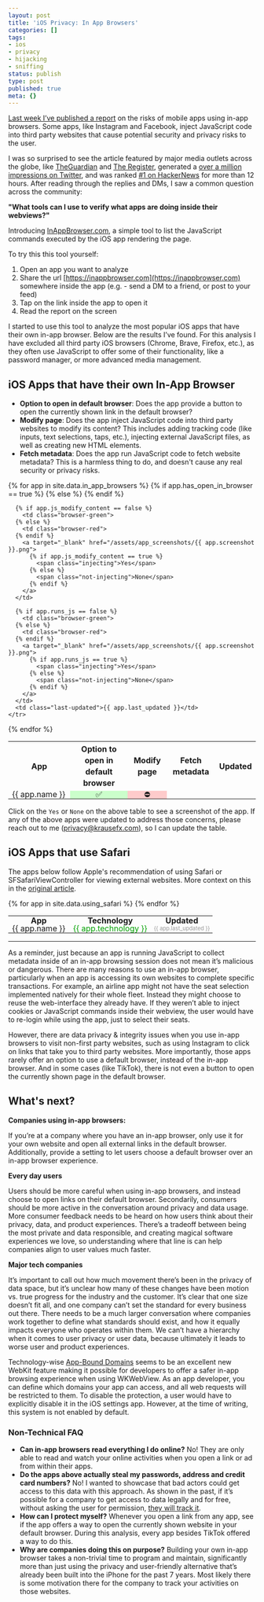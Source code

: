 ```yaml
---
layout: post
title: 'iOS Privacy: In App Browsers'
categories: []
tags:
- ios
- privacy
- hijacking
- sniffing
status: publish
type: post
published: true
meta: {}
---
```


[Last week I’ve published a report](https://krausefx.com/blog/ios-privacy-instagram-and-facebook-can-track-anything-you-do-on-any-website-in-their-in-app-browser) on the risks of mobile apps using in-app browsers. Some apps, like Instagram and Facebook, inject JavaScript code into third party websites that cause potential security and privacy risks to the user. 

I was so surprised to see the article featured by major media outlets across the globe, like [TheGuardian](https://www.theguardian.com/technology/2022/aug/11/meta-injecting-code-into-websites-visited-by-its-users-to-track-them-research-says) and [The Register](https://www.theregister.com/2022/08/12/meta_ios_privacy/), generated a [over a million impressions on Twitter](https://twitter.com/KrauseFx/status/1557412468368052225), and was ranked [#1 on HackerNews](https://news.ycombinator.com/item?id=32415470) for more than 12 hours. After reading through the replies and DMs, I saw a common question across the community:

**"What tools can I use to verify what apps are doing inside their webviews?"**

Introducing [InAppBrowser.com](https://InAppBrowser.com), a simple tool to list the JavaScript commands executed by the iOS app rendering the page.

To try this this tool yourself:

1. Open an app you want to analyze
1. Share the url [https://inappbrowser.com](https://inappbrowser.com) somewhere inside the app (e.g. - send a DM to a friend, or post to your feed)
1. Tap on the link inside the app to open it
1. Read the report on the screen

<!-- TODO: insert video here -->

I started to use this tool to analyze the most popular iOS apps that have their own in-app browser. Below are the results I’ve found. For this analysis I have excluded all third party iOS browsers (Chrome, Brave, Firefox, etc.), as they often use JavaScript to offer some of their functionality, like a password manager, or more advanced media management.

## iOS Apps that have their own In-App Browser

- **Option to open in default browser**: Does the app provide a button to open the currently shown link in the default browser?
- **Modify page**: Does the app inject JavaScript code into third party websites to modify its content? This includes adding tracking code (like inputs, text selections, taps, etc.), injecting external JavaScript files, as well as creating new HTML elements.
- **Fetch metadata**: Does the app run JavaScript code to fetch website metadata? This is a harmless thing to do, and doesn't cause any real security or privacy risks.

<table class="in-app-browser-overview">
  <tr style="height: 60px; line-height: 23px;">
    <th style="width: 110px">App</th>
    <th title="Does the app provide a button to open the currently shown link in the default browser?">Option to open in default browser</th>
    <th title="Does the app inject JavaScript code into third party websites to modify its content? This includes adding tracking code (like inputs, text selections, taps, etc.), injecting external JavaScript files, as well as creating new HTML elements.">Modify page</th>
    <th title="Does the app run JavaScript code to fetch website metadata? This is a harmless thing to do, and doesn't cause any real security or privacy risks.">Fetch metadata</th>
    <th>Updated</th>
  </tr>
  {% for app in site.data.in_app_browsers %}
    <tr>
      <td class="app-name">{{ app.name }}</td>
      {% if app.has_open_in_browser == true %}
        <td class="browser-green">✅</td>
      {% else %}
        <td class="browser-red">⛔️</td>
      {% endif %}

      {% if app.js_modify_content == false %}
        <td class="browser-green">
      {% else %}
        <td class="browser-red">
      {% endif %}
        <a target="_blank" href="/assets/app_screenshots/{{ app.screenshot }}.png">
          {% if app.js_modify_content == true %}
            <span class="injecting">Yes</span>
          {% else %}
            <span class="not-injecting">None</span>
          {% endif %}
        </a>
      </td>

      {% if app.runs_js == false %}
        <td class="browser-green">
      {% else %}
        <td class="browser-red">
      {% endif %}
        <a target="_blank" href="/assets/app_screenshots/{{ app.screenshot }}.png">
          {% if app.runs_js == true %}
            <span class="injecting">Yes</span>
          {% else %}
            <span class="not-injecting">None</span>
          {% endif %}
        </a>
      </td>
      <td class="last-updated">{{ app.last_updated }}</td>
    </tr>
  {% endfor %}
</table>

Click on the `Yes` or `None` on the above table to see a screenshot of the app. If any of the above apps were updated to address those concerns, please reach out to me ([privacy@krausefx.com](mailto:privacy@krausefx.com)), so I can update the table.

## iOS Apps that use Safari

The apps below follow Apple's recommendation of using Safari or SFSafariViewController for viewing external websites. More context on this in the [original article](https://krausefx.com/blog/ios-privacy-instagram-and-facebook-can-track-anything-you-do-on-any-website-in-their-in-app-browser).

<table class="in-app-browser-overview safari-users">
  <tr>
    <th>App</th>
    <th>Technology</th>
    <th>Updated</th>
  </tr>
  {% for app in site.data.using_safari %}
    <tr>
      <td class="app-name">{{ app.name }}</td>
      <td class="technology">{{ app.technology }}</td>
      <td class="last-updated">{{ app.last_updated }}</td>
    </tr>
  {% endfor %}
</table>

---

As a reminder, just because an app is running JavaScript to collect metadata inside of an in-app browsing session does not mean it’s malicious or dangerous. There are many reasons to use an in-app browser, particularly when an app is accessing its own websites to complete specific transactions. For example, an airline app might not have the seat selection implemented natively for their whole fleet. Instead they might choose to reuse the web-interface they already have. If they weren’t able to inject cookies or JavaScript commands inside their webview, the user would have to re-login while using the app, just to select their seats.

However, there are data privacy & integrity issues when you use in-app browsers to visit non-first party websites, such as using Instagram to click on links that take you to third party websites. More importantly, those apps rarely offer an option to use a default browser, instead of the in-app browser. And in some cases (like TikTok), there is not even a button to open the currently shown page in the default browser.

## What's next?

**Companies using in-app browsers:**

If you’re at a company where you have an in-app browser, only use it for your own website and open all external links in the default browser. Additionally, provide a setting to let users choose a default browser over an in-app browser experience.

**Every day users**

Users should be more careful when using in-app browsers, and instead choose to open links on their default browser. Secondarily, consumers should be more active in the conversation around privacy and data usage. More consumer feedback needs to be heard on how users think about their privacy, data, and product experiences. There’s a tradeoff between being the most private and data responsible, and creating magical software experiences we love, so understanding where that line is can help companies align to user values much faster.

**Major tech companies**

It’s important to call out how much movement there’s been in the privacy of data space, but it’s unclear how many of these changes have been motion vs. true progress for the industry and the customer. It’s clear that one size doesn’t fit all, and one company can’t set the standard for every business out there. There needs to be a much larger conversation where companies work together to define what standards should exist, and how it equally impacts everyone who operates within them. We can’t have a hierarchy when it comes to user privacy or user data, because ultimately it leads to worse user and product experiences.

Technology-wise [App-Bound Domains](https://webkit.org/blog/10882/app-bound-domains/) seems to be an excellent new WebKit feature making it possible for developers to offer a safer in-app browsing experience when using WKWebView. As an app developer, you can define which domains your app can access, and all web requests will be restricted to them. To disable the protection, a user would have to explicitly disable it in the iOS settings app. However, at the time of writing, this system is not enabled by default.

### Non-Technical FAQ
- **Can in-app browsers read everything I do online?** No! They are only able to read and watch your online activities when you open a link or ad from within their apps.
- **Do the apps above actually steal my passwords, address and credit card numbers?** No! I wanted to showcase that bad actors could get access to this data with this approach. As shown in the past, if it’s possible for a company to get access to data legally and for free, without asking the user for permission, [they will track it](https://twitter.com/steipete/status/1025024813889478656).
- **How can I protect myself?** Whenever you open a link from any app, see if the app offers a way to open the currently shown website in your default browser. During this analysis, every app besides TikTok offered a way to do this.
- **Why are companies doing this on purpose?** Building your own in-app browser takes a non-trivial time to program and maintain, significantly more than just using the privacy and user-friendly alternative that’s already been built into the iPhone for the past 7 years. Most likely there is some motivation there for the company to track your activities on those websites.


<style type="text/css">
  .in-app-browser-overview td, tr { 
    text-align: center;
    line-height: 10px
  }
  .safari-users tr {
  }
  .last-updated {
    font-size: 70%;
    color: #999;
  }
  .injecting {
    /* This is a bad thing */
    color: #f00;
    font-weight: bold;
    
    /* Underline also in red */
    text-decoration: underline;
  }
  .not-injecting {
    color: #00a000;
    font-weight: bold;
  }
  .technology {
    color: #00a000;
  }
  .in-app-browser-overview .app-name {
    text-align: left;
  }
  .browser-green {
    background-color: rgba(0, 255, 0, 0.2);
  }
  .browser-red {
    background-color: rgba(255, 0, 0, 0.2);
  }
</style>
